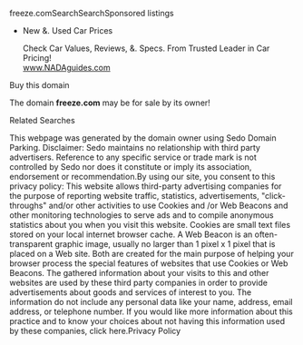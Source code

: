 freeze.comSearchSearchSponsored listings

*   New &. Used Car Prices
    
    Check Car Values, Reviews, &. Specs. From Trusted Leader in Car Pricing!  
    www.NADAguides.com
    

Buy this domain

The domain **freeze.com** may be for sale by its owner!

Related Searches

This webpage was generated by the domain owner using Sedo Domain Parking. Disclaimer: Sedo maintains no relationship with third party advertisers. Reference to any specific service or trade mark is not controlled by Sedo nor does it constitute or imply its association, endorsement or recommendation.By using our site, you consent to this privacy policy: This website allows third-party advertising companies for the purpose of reporting website traffic, statistics, advertisements, "click-throughs" and/or other activities to use Cookies and /or Web Beacons and other monitoring technologies to serve ads and to compile anonymous statistics about you when you visit this website. Cookies are small text files stored on your local internet browser cache. A Web Beacon is an often-transparent graphic image, usually no larger than 1 pixel x 1 pixel that is placed on a Web site. Both are created for the main purpose of helping your browser process the special features of websites that use Cookies or Web Beacons. The gathered information about your visits to this and other websites are used by these third party companies in order to provide advertisements about goods and services of interest to you. The information do not include any personal data like your name, address, email address, or telephone number. If you would like more information about this practice and to know your choices about not having this information used by these companies, click here.Privacy Policy
